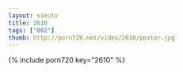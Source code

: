 ```yaml
--- 
layout: sieutv
title: 2610
tags: ["002"]
thumb: http://porn720.net/video/2610/poster.jpg
---
```

{% include porn720 key="2610" %} 
